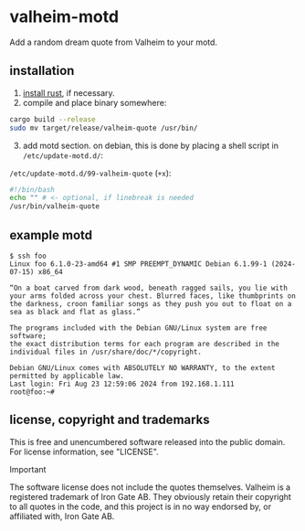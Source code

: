 # valheim-motd

Add a random dream quote from Valheim to your motd.

## installation

1. [install rust](https://www.rust-lang.org/tools/install), if
   necessary.
2. compile and place binary somewhere:

```bash
cargo build --release
sudo mv target/release/valheim-quote /usr/bin/
```

3. add motd section. on debian, this is done by placing a shell script
   in `/etc/update-motd.d/`:

`/etc/update-motd.d/99-valheim-quote` (`+x`):

```bash
#!/bin/bash
echo "" # <- optional, if linebreak is needed
/usr/bin/valheim-quote
```

## example motd

```plain
$ ssh foo
Linux foo 6.1.0-23-amd64 #1 SMP PREEMPT_DYNAMIC Debian 6.1.99-1 (2024-07-15) x86_64

“On a boat carved from dark wood, beneath ragged sails, you lie with
your arms folded across your chest. Blurred faces, like thumbprints on
the darkness, croon familiar songs as they push you out to float on a
sea as black and flat as glass.”

The programs included with the Debian GNU/Linux system are free software;
the exact distribution terms for each program are described in the
individual files in /usr/share/doc/*/copyright.

Debian GNU/Linux comes with ABSOLUTELY NO WARRANTY, to the extent
permitted by applicable law.
Last login: Fri Aug 23 12:59:06 2024 from 192.168.1.111
root@foo:~#
```

## license, copyright and trademarks

This is free and unencumbered software released into the public
domain. For license information, see "LICENSE".

> [!IMPORTANT]
> The software license does not include the quotes themselves. Valheim
> is a registered trademark of Iron Gate AB. They obviously retain their
> copyright to all quotes in the code, and this project is in no way
> endorsed by, or affiliated with, Iron Gate AB.
